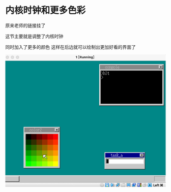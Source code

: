 # 内核时钟和更多色彩

原来老师的链接挂了



这节主要就是调整了内核时钟

同时加入了更多的颜色 这样在后边就可以绘制出更加好看的界面了



![](https://github.com/wdkang123/MyOperatingSystem/blob/main/images/55-img01.png?raw=true)